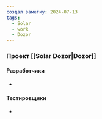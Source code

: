 ```yaml
---
создал заметку: 2024-07-13
tags:
  - Solar
  - work
  - Dozor
---
```

### Проект [[Solar Dozor|Dozor]]
#### Разработчики
- 
#### Тестировщики
- 
